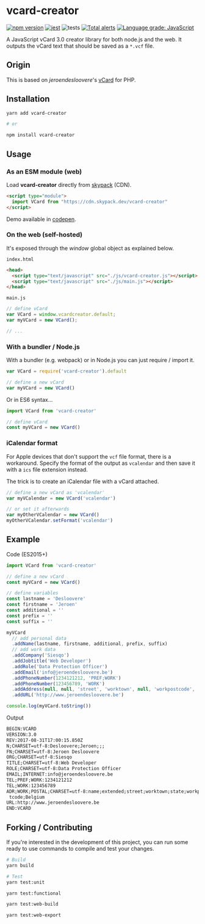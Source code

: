 # vcard-creator

[![npm version](https://badge.fury.io/js/vcard-creator.svg)](https://badge.fury.io/js/vcard-creator)
[![jest](https://jestjs.io/img/jest-badge.svg)](https://github.com/facebook/jest)
![tests](https://github.com/joaocarmo/vcard-creator/workflows/Tests/badge.svg)
[![Total alerts](https://img.shields.io/lgtm/alerts/g/joaocarmo/vcard-creator.svg?logo=lgtm&logoWidth=18)](https://lgtm.com/projects/g/joaocarmo/vcard-creator/alerts/)
[![Language grade: JavaScript](https://img.shields.io/lgtm/grade/javascript/g/joaocarmo/vcard-creator.svg?logo=lgtm&logoWidth=18)](https://lgtm.com/projects/g/joaocarmo/vcard-creator/context:javascript)

A JavaScript vCard 3.0 creator library for both node.js and the web.
It outputs the vCard text that should be saved as a `*.vcf` file.

## Origin

This is based on _jeroendesloovere_'s
[vCard](https://github.com/jeroendesloovere/vcard) for PHP.

## Installation

```sh
yarn add vcard-creator

# or

npm install vcard-creator
```

## Usage

### As an ESM module (web)

Load **vcard-creator** directly from [skypack](https://skypack.dev) (CDN).

```html
<script type="module">
  import VCard from "https://cdn.skypack.dev/vcard-creator"
</script>
```

Demo available in [codepen](https://codepen.io/joaocarmo/pen/PozdprL).

### On the web (self-hosted)

It's exposed through the _window_ global object as explained below.

`index.html`

```html
<head>
  <script type="text/javascript" src="./js/vcard-creator.js"></script>
  <script type="text/javascript" src="./js/main.js"></script>
</head>
```

`main.js`

```js
// define vCard
var VCard = window.vcardcreator.default;
var myVCard = new VCard();

// ...
```

### With a bundler / Node.js

With a bundler (e.g. webpack) or in Node.js you can just require / import it.

```js
var VCard = require('vcard-creator').default

// define a new vCard
var myVCard = new VCard()
```

Or in ES6 syntax...

```js
import VCard from 'vcard-creator'

// define vCard
const myVCard = new VCard()
```

### iCalendar format

For Apple devices that don't support the `vcf` file format, there is a
workaround. Specify the format of the output as `vcalendar` and then save it
with a `ics` file extension instead.

The trick is to create an iCalendar file with a vCard attached.

```js
// define a new vCard as 'vcalendar'
var myVCalendar = new VCard('vcalendar')

// or set it afterwards
var myOtherVCalendar = new VCard()
myOtherVCalendar.setFormat('vcalendar')
```

## Example

Code (ES2015+)

```js
import VCard from 'vcard-creator'

// define a new vCard
const myVCard = new VCard()

// define variables
const lastname = 'Desloovere'
const firstname = 'Jeroen'
const additional = ''
const prefix = ''
const suffix = ''

myVCard
  // add personal data
  .addName(lastname, firstname, additional, prefix, suffix)
  // add work data
  .addCompany('Siesqo')
  .addJobtitle('Web Developer')
  .addRole('Data Protection Officer')
  .addEmail('info@jeroendesloovere.be')
  .addPhoneNumber(1234121212, 'PREF;WORK')
  .addPhoneNumber(123456789, 'WORK')
  .addAddress(null, null, 'street', 'worktown', null, 'workpostcode', 'Belgium')
  .addURL('http://www.jeroendesloovere.be')

console.log(myVCard.toString())
```

Output

```txt
BEGIN:VCARD
VERSION:3.0
REV:2017-08-31T17:00:15.850Z
N;CHARSET=utf-8:Desloovere;Jeroen;;;
FN;CHARSET=utf-8:Jeroen Desloovere
ORG;CHARSET=utf-8:Siesqo
TITLE;CHARSET=utf-8:Web Developer
ROLE;CHARSET=utf-8:Data Protection Officer
EMAIL;INTERNET:info@jeroendesloovere.be
TEL;PREF;WORK:1234121212
TEL;WORK:123456789
ADR;WORK;POSTAL;CHARSET=utf-8:name;extended;street;worktown;state;workpos
 tcode;Belgium
URL:http://www.jeroendesloovere.be
END:VCARD
```

## Forking / Contributing

If you're interested in the development of this project, you can run some ready
to use commands to compile and test your changes.

```sh
# Build
yarn build

# Test
yarn test:unit

yarn test:functional

yarn test:web-build

yarn test:web-export
```
